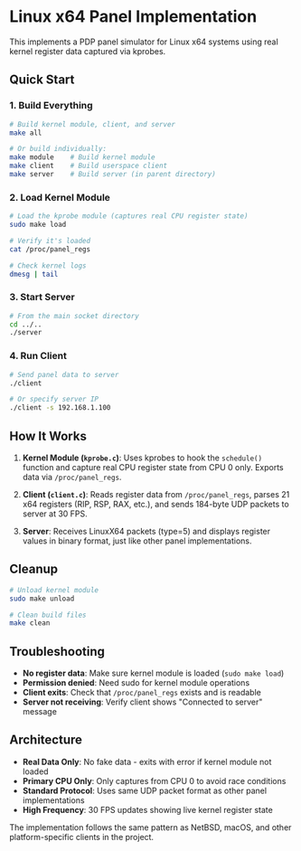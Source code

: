 # Linux x64 Panel Implementation

This implements a PDP panel simulator for Linux x64 systems using real kernel register data captured via kprobes.

## Quick Start

### 1. Build Everything
```bash
# Build kernel module, client, and server
make all

# Or build individually:
make module    # Build kernel module
make client    # Build userspace client  
make server    # Build server (in parent directory)
```

### 2. Load Kernel Module
```bash
# Load the kprobe module (captures real CPU register state)
sudo make load

# Verify it's loaded
cat /proc/panel_regs

# Check kernel logs
dmesg | tail
```

### 3. Start Server
```bash
# From the main socket directory
cd ../..
./server
```

### 4. Run Client
```bash
# Send panel data to server
./client

# Or specify server IP
./client -s 192.168.1.100
```

## How It Works

1. **Kernel Module (`kprobe.c`)**: Uses kprobes to hook the `schedule()` function and capture real CPU register state from CPU 0 only. Exports data via `/proc/panel_regs`.

2. **Client (`client.c`)**: Reads register data from `/proc/panel_regs`, parses 21 x64 registers (RIP, RSP, RAX, etc.), and sends 184-byte UDP packets to server at 30 FPS.

3. **Server**: Receives LinuxX64 packets (type=5) and displays register values in binary format, just like other panel implementations.

## Cleanup
```bash
# Unload kernel module
sudo make unload

# Clean build files
make clean
```

## Troubleshooting

- **No register data**: Make sure kernel module is loaded (`sudo make load`)
- **Permission denied**: Need sudo for kernel module operations
- **Client exits**: Check that `/proc/panel_regs` exists and is readable
- **Server not receiving**: Verify client shows "Connected to server" message

## Architecture

- **Real Data Only**: No fake data - exits with error if kernel module not loaded
- **Primary CPU Only**: Only captures from CPU 0 to avoid race conditions
- **Standard Protocol**: Uses same UDP packet format as other panel implementations
- **High Frequency**: 30 FPS updates showing live kernel register state

The implementation follows the same pattern as NetBSD, macOS, and other platform-specific clients in the project.
